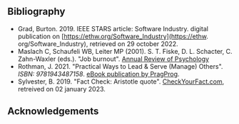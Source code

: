 ## Bibliography

* Grad, Burton. 2019. IEEE STARS article: Software Industry. digital publication
  on [https://ethw.org/Software_Industry](https://ethw.
  org/Software_Industry), retrieved on 29 october 2022.
* Maslach C, Schaufeli WB, Leiter MP (2001). S. T. Fiske, D. L. Schacter, C. Zahn-Waxler (eds.). "Job
  burnout". [Annual Review of Psychology](https://www.annualreviews.org/doi/full/10.1146/annurev.psych.52.1.397#article-denial)
* Rothman, J. 2021. "Practical Ways to Lead & Serve (Manage) Others". _ISBN:
  9781943487158_. [eBook publication by PragProg](https://pragprog.com/titles/d-jrothers/practical-ways-to-lead-serve-manage-others/).
* Sylvester, B. 2019. "Fact Check: Aristotle
  quote". [CheckYourFact.com](https://checkyourfact.com/2019/06/26/fact-check-aristotle-excellence-habit-repeatedly-do/),
  retreived on 02 january 2023.

## Acknowledgements

